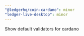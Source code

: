 ```yaml
---
"@ledgerhq/coin-cardano": minor
"ledger-live-desktop": minor
---
```


Show default validators for cardano
